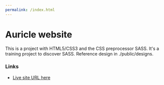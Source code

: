 ```yaml
---
permalink: /index.html
---
```


# Auricle website

This is a project with HTML5/CSS3 and the CSS preprocessor SASS. 
It's a training project to discover SASS. Reference design in ./public/designs.

### Links

- [Live site URL here](https://tristanberger6.github.io/Auricle-website/)